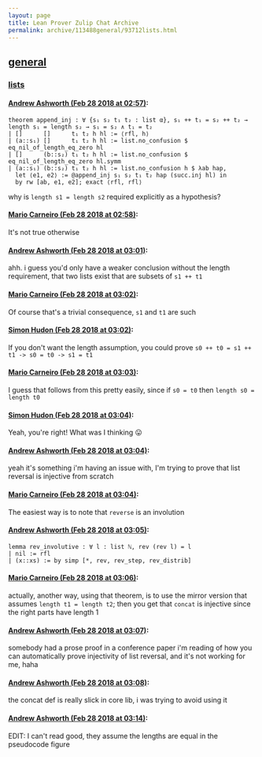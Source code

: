 ```yaml
---
layout: page
title: Lean Prover Zulip Chat Archive 
permalink: archive/113488general/93712lists.html
---
```


## [general](index.html)
### [lists](93712lists.html)

#### [Andrew Ashworth (Feb 28 2018 at 02:57)](https://leanprover.zulipchat.com/#narrow/stream/113488-general/topic/lists/near/123069986):
```lean
theorem append_inj : ∀ {s₁ s₂ t₁ t₂ : list α}, s₁ ++ t₁ = s₂ ++ t₂ → length s₁ = length s₂ → s₁ = s₂ ∧ t₁ = t₂
| []      []      t₁ t₂ h hl := ⟨rfl, h⟩
| (a::s₁) []      t₁ t₂ h hl := list.no_confusion $ eq_nil_of_length_eq_zero hl
| []      (b::s₂) t₁ t₂ h hl := list.no_confusion $ eq_nil_of_length_eq_zero hl.symm
| (a::s₁) (b::s₂) t₁ t₂ h hl := list.no_confusion h $ λab hap,
  let ⟨e1, e2⟩ := @append_inj s₁ s₂ t₁ t₂ hap (succ.inj hl) in
  by rw [ab, e1, e2]; exact ⟨rfl, rfl⟩
``` 
why is `length s1 = length s2` required explicitly as a hypothesis?

#### [Mario Carneiro (Feb 28 2018 at 02:58)](https://leanprover.zulipchat.com/#narrow/stream/113488-general/topic/lists/near/123070028):
It's not true otherwise

#### [Andrew Ashworth (Feb 28 2018 at 03:01)](https://leanprover.zulipchat.com/#narrow/stream/113488-general/topic/lists/near/123070123):
ahh. i guess you'd only have a weaker conclusion without the length requirement, that two lists exist that are subsets of `s1 ++ t1`

#### [Mario Carneiro (Feb 28 2018 at 03:02)](https://leanprover.zulipchat.com/#narrow/stream/113488-general/topic/lists/near/123070167):
Of course that's a trivial consequence, `s1` and `t1` are such

#### [Simon Hudon (Feb 28 2018 at 03:02)](https://leanprover.zulipchat.com/#narrow/stream/113488-general/topic/lists/near/123070172):
If you don't want the length assumption, you could prove `s0 ++ t0 = s1 ++ t1 -> s0 = t0 -> s1 = t1`

#### [Mario Carneiro (Feb 28 2018 at 03:03)](https://leanprover.zulipchat.com/#narrow/stream/113488-general/topic/lists/near/123070183):
I guess that follows from this pretty easily, since if `s0 = t0` then `length s0 = length t0`

#### [Simon Hudon (Feb 28 2018 at 03:04)](https://leanprover.zulipchat.com/#narrow/stream/113488-general/topic/lists/near/123070223):
Yeah, you're right! What was I thinking :stuck_out_tongue:

#### [Andrew Ashworth (Feb 28 2018 at 03:04)](https://leanprover.zulipchat.com/#narrow/stream/113488-general/topic/lists/near/123070224):
yeah it's something i'm having an issue with, I'm trying to prove that list reversal is injective from scratch

#### [Mario Carneiro (Feb 28 2018 at 03:04)](https://leanprover.zulipchat.com/#narrow/stream/113488-general/topic/lists/near/123070226):
The easiest way is to note that `reverse` is an involution

#### [Andrew Ashworth (Feb 28 2018 at 03:05)](https://leanprover.zulipchat.com/#narrow/stream/113488-general/topic/lists/near/123070245):
```lean
lemma rev_involutive : ∀ l : list ℕ, rev (rev l) = l
| nil := rfl
| (x::xs) := by simp [*, rev, rev_step, rev_distrib]
```

#### [Mario Carneiro (Feb 28 2018 at 03:06)](https://leanprover.zulipchat.com/#narrow/stream/113488-general/topic/lists/near/123070293):
actually, another way, using that theorem, is to use the mirror version that assumes `length t1 = length t2`; then you get that `concat` is injective since the right parts have length 1

#### [Andrew Ashworth (Feb 28 2018 at 03:07)](https://leanprover.zulipchat.com/#narrow/stream/113488-general/topic/lists/near/123070304):
somebody had a prose proof in a conference paper i'm reading of how you can automatically prove injectivity of list reversal, and it's not working for me, haha

#### [Andrew Ashworth (Feb 28 2018 at 03:08)](https://leanprover.zulipchat.com/#narrow/stream/113488-general/topic/lists/near/123070355):
the concat def is really slick in core lib, i was trying to avoid using it

#### [Andrew Ashworth (Feb 28 2018 at 03:14)](https://leanprover.zulipchat.com/#narrow/stream/113488-general/topic/lists/near/123070515):
EDIT: I can't read good, they assume the lengths are equal in the pseudocode figure

